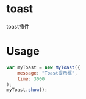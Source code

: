 # toast
toast插件

# Usage
```Javascript
var myToast = new MyToast({
	message: "Toast提示框",
	time: 3000
);
myToast.show();
```
